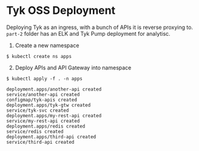 # Tyk OSS Deployment

Deploying Tyk as an ingress, with a bunch  of APIs it is reverse proxying to.
`part-2` folder has an ELK and Tyk Pump deployment for analytisc.

1. Create a new namespace
```
$ kubectl create ns apps
```


2. Deploy APIs and API Gateway into namespace

```
$ kubectl apply -f . -n apps

deployment.apps/another-api created
service/another-api created
configmap/tyk-apis created
deployment.apps/tyk-gtw created
service/tyk-svc created
deployment.apps/my-rest-api created
service/my-rest-api created
deployment.apps/redis created
service/redis created
deployment.apps/third-api created
service/third-api created
```
